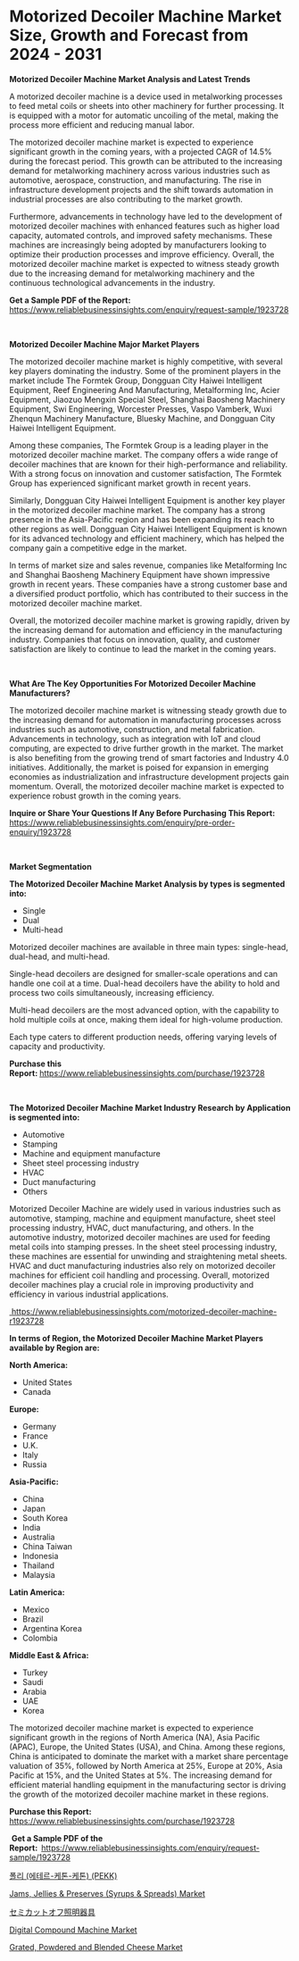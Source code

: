 <p><h1>Motorized Decoiler Machine Market Size, Growth and Forecast from 2024 - 2031</h1></p><p><strong>Motorized Decoiler Machine Market Analysis and Latest Trends</strong></p>
<p><p>A motorized decoiler machine is a device used in metalworking processes to feed metal coils or sheets into other machinery for further processing. It is equipped with a motor for automatic uncoiling of the metal, making the process more efficient and reducing manual labor.</p><p>The motorized decoiler machine market is expected to experience significant growth in the coming years, with a projected CAGR of 14.5% during the forecast period. This growth can be attributed to the increasing demand for metalworking machinery across various industries such as automotive, aerospace, construction, and manufacturing. The rise in infrastructure development projects and the shift towards automation in industrial processes are also contributing to the market growth.</p><p>Furthermore, advancements in technology have led to the development of motorized decoiler machines with enhanced features such as higher load capacity, automated controls, and improved safety mechanisms. These machines are increasingly being adopted by manufacturers looking to optimize their production processes and improve efficiency. Overall, the motorized decoiler machine market is expected to witness steady growth due to the increasing demand for metalworking machinery and the continuous technological advancements in the industry.</p></p>
<p><strong>Get a Sample PDF of the Report:&nbsp;</strong> <a href="https://www.reliablebusinessinsights.com/enquiry/request-sample/1923728">https://www.reliablebusinessinsights.com/enquiry/request-sample/1923728</a></p>
<p>&nbsp;</p>
<p><strong>Motorized Decoiler Machine Major Market Players</strong></p>
<p><p>The motorized decoiler machine market is highly competitive, with several key players dominating the industry. Some of the prominent players in the market include The Formtek Group, Dongguan City Haiwei Intelligent Equipment, Reef Engineering And Manufacturing, Metalforming Inc, Acier Equipment, Jiaozuo Mengxin Special Steel, Shanghai Baosheng Machinery Equipment, Swi Engineering, Worcester Presses, Vaspo Vamberk, Wuxi Zhenqun Machinery Manufacture, Bluesky Machine, and Dongguan City Haiwei Intelligent Equipment.</p><p>Among these companies, The Formtek Group is a leading player in the motorized decoiler machine market. The company offers a wide range of decoiler machines that are known for their high-performance and reliability. With a strong focus on innovation and customer satisfaction, The Formtek Group has experienced significant market growth in recent years.</p><p>Similarly, Dongguan City Haiwei Intelligent Equipment is another key player in the motorized decoiler machine market. The company has a strong presence in the Asia-Pacific region and has been expanding its reach to other regions as well. Dongguan City Haiwei Intelligent Equipment is known for its advanced technology and efficient machinery, which has helped the company gain a competitive edge in the market.</p><p>In terms of market size and sales revenue, companies like Metalforming Inc and Shanghai Baosheng Machinery Equipment have shown impressive growth in recent years. These companies have a strong customer base and a diversified product portfolio, which has contributed to their success in the motorized decoiler machine market.</p><p>Overall, the motorized decoiler machine market is growing rapidly, driven by the increasing demand for automation and efficiency in the manufacturing industry. Companies that focus on innovation, quality, and customer satisfaction are likely to continue to lead the market in the coming years.</p></p>
<p>&nbsp;</p>
<p><strong>What Are The Key Opportunities For Motorized Decoiler Machine Manufacturers?</strong></p>
<p><p>The motorized decoiler machine market is witnessing steady growth due to the increasing demand for automation in manufacturing processes across industries such as automotive, construction, and metal fabrication. Advancements in technology, such as integration with IoT and cloud computing, are expected to drive further growth in the market. The market is also benefiting from the growing trend of smart factories and Industry 4.0 initiatives. Additionally, the market is poised for expansion in emerging economies as industrialization and infrastructure development projects gain momentum. Overall, the motorized decoiler machine market is expected to experience robust growth in the coming years.</p></p>
<p><strong>Inquire or Share Your Questions If Any Before Purchasing This Report:</strong> <a href="https://www.reliablebusinessinsights.com/enquiry/pre-order-enquiry/1923728">https://www.reliablebusinessinsights.com/enquiry/pre-order-enquiry/1923728</a></p>
<p>&nbsp;</p>
<p><strong>Market Segmentation</strong></p>
<p><strong>The Motorized Decoiler Machine Market Analysis by types is segmented into:</strong></p>
<p><ul><li>Single</li><li>Dual</li><li>Multi-head</li></ul></p>
<p><p>Motorized decoiler machines are available in three main types: single-head, dual-head, and multi-head. </p><p>Single-head decoilers are designed for smaller-scale operations and can handle one coil at a time. Dual-head decoilers have the ability to hold and process two coils simultaneously, increasing efficiency. </p><p>Multi-head decoilers are the most advanced option, with the capability to hold multiple coils at once, making them ideal for high-volume production.</p><p>Each type caters to different production needs, offering varying levels of capacity and productivity.</p></p>
<p><strong>Purchase this Report:&nbsp;</strong><a href="https://www.reliablebusinessinsights.com/purchase/1923728">https://www.reliablebusinessinsights.com/purchase/1923728</a></p>
<p>&nbsp;</p>
<p><strong>The Motorized Decoiler Machine Market Industry Research by Application is segmented into:</strong></p>
<p><ul><li>Automotive</li><li>Stamping</li><li>Machine and equipment manufacture</li><li>Sheet steel processing industry</li><li>HVAC</li><li>Duct manufacturing</li><li>Others</li></ul></p>
<p><p>Motorized Decoiler Machine are widely used in various industries such as automotive, stamping, machine and equipment manufacture, sheet steel processing industry, HVAC, duct manufacturing, and others. In the automotive industry, motorized decoiler machines are used for feeding metal coils into stamping presses. In the sheet steel processing industry, these machines are essential for unwinding and straightening metal sheets. HVAC and duct manufacturing industries also rely on motorized decoiler machines for efficient coil handling and processing. Overall, motorized decoiler machines play a crucial role in improving productivity and efficiency in various industrial applications.</p></p>
<p><a href="https://www.reliablebusinessinsights.com/motorized-decoiler-machine-r1923728">&nbsp;https://www.reliablebusinessinsights.com/motorized-decoiler-machine-r1923728</a></p>
<p><strong>In terms of Region, the Motorized Decoiler Machine Market Players available by Region are:</strong></p>
<p>
    <p> <strong> North America: </strong>
        <ul>
            <li>United States</li>
            <li>Canada</li>
        </ul>
        </p> 
    <p> <strong> Europe: </strong>
        <ul>
            <li>Germany</li>
            <li>France</li>
            <li>U.K.</li>
            <li>Italy</li>
            <li>Russia</li>
        </ul>
        </p> 
    <p> <strong> Asia-Pacific: </strong>
        <ul>
            <li>China</li>
            <li>Japan</li>
            <li>South Korea</li>
            <li>India</li>
            <li>Australia</li>
            <li>China Taiwan</li>
            <li>Indonesia</li>
            <li>Thailand</li>
            <li>Malaysia</li>
        </ul>
        </p> 
    <p> <strong> Latin America: </strong>
        <ul>
            <li>Mexico</li>
            <li>Brazil</li>
            <li>Argentina Korea</li>
            <li>Colombia</li>
        </ul>
        </p> 
    <p> <strong> Middle East & Africa: </strong>
        <ul>
            <li>Turkey</li>
            <li>Saudi</li>
            <li>Arabia</li>
            <li>UAE</li>
            <li>Korea</li>
        </ul>
    </p>
    </p>
<p><p>The motorized decoiler machine market is expected to experience significant growth in the regions of North America (NA), Asia Pacific (APAC), Europe, the United States (USA), and China. Among these regions, China is anticipated to dominate the market with a market share percentage valuation of 35%, followed by North America at 25%, Europe at 20%, Asia Pacific at 15%, and the United States at 5%. The increasing demand for efficient material handling equipment in the manufacturing sector is driving the growth of the motorized decoiler machine market in these regions.</p></p>
<p><strong>Purchase this Report: </strong><a href="https://www.reliablebusinessinsights.com/purchase/1923728">https://www.reliablebusinessinsights.com/purchase/1923728</a></p>
<p>&nbsp;<strong>Get a Sample PDF of the Report:&nbsp;&nbsp;</strong><a href="https://www.reliablebusinessinsights.com/enquiry/request-sample/1923728">https://www.reliablebusinessinsights.com/enquiry/request-sample/1923728</a></p>
<p><strong></strong></p>
<p><p><a href="https://github.com/vs10l4sfg5c/Market-Research-Report-List-2/blob/main/1158023122116.md">폴리 (에테르-케톤-케톤) (PEKK)</a></p><p><a href="https://issuu.com/reportprime-2/docs/jams-jellies-preserves-syrups-spreads-market-size-">Jams, Jellies & Preserves (Syrups & Spreads) Market</a></p><p><a href="https://github.com/DeonBoer2023/Market-Research-Report-List-1/blob/main/3873741115758.md">セミカットオフ照明器具</a></p><p><a href="https://github.com/JermaineCrona2023/Market-Research-Report-List-1/blob/main/digital-compound-machine-market.md">Digital Compound Machine Market</a></p><p><a href="https://issuu.com/reportprime-2/docs/grated-powdered-and-blended-cheese-market-size-203">Grated, Powdered and Blended Cheese Market</a></p></p>